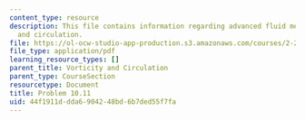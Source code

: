 ```yaml
---
content_type: resource
description: This file contains information regarding advanced fluid mechanics, vorticity
  and circulation.
file: https://ol-ocw-studio-app-production.s3.amazonaws.com/courses/2-25-advanced-fluid-mechanics-fall-2013/44f1911ddda6904248bd6b7ded55f7fa_MIT2_25F13_Problem10.11.pdf
file_type: application/pdf
learning_resource_types: []
parent_title: Vorticity and Circulation
parent_type: CourseSection
resourcetype: Document
title: Problem 10.11
uid: 44f1911d-dda6-9042-48bd-6b7ded55f7fa
---
```

